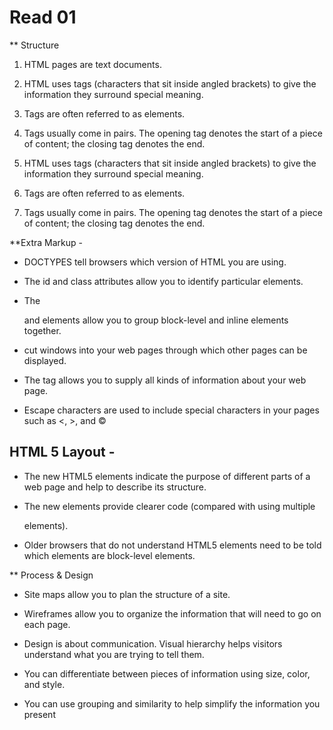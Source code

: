 # Read 01

** Structure

1. HTML pages are text documents.

2. HTML uses tags (characters that sit inside angled
brackets) to give the information they surround special
meaning.

3. Tags are often referred to as elements.

4. Tags usually come in pairs. The opening tag denotes
the start of a piece of content; the closing tag denotes
the end.

5. HTML uses tags (characters that sit inside angled
brackets) to give the information they surround special
meaning.

6. Tags are often referred to as elements.

7. Tags usually come in pairs. The opening tag denotes
the start of a piece of content; the closing tag denotes
the end.

**Extra Markup -

- DOCTYPES tell browsers which version of HTML you
are using.

- The id and class attributes allow you to identify
particular elements.

- The <div> and <span> elements allow you to group
block-level and inline elements together.

- <iframes> cut windows into your web pages through
which other pages can be displayed.

- The <meta> tag allows you to supply all kinds of
information about your web page.

- Escape characters are used to include special
characters in your pages such as <, >, and ©

## HTML 5 Layout -

- The new HTML5 elements indicate the purpose of
different parts of a web page and help to describe
its structure.

- The new elements provide clearer code (compared
with using multiple <div> elements).

- Older browsers that do not understand HTML5
elements need to be told which elements are
block-level elements.

** Process & Design 

- Site maps allow you to plan the structure of a site.

- Wireframes allow you to organize the information that
will need to go on each page.

- Design is about communication. Visual hierarchy helps
visitors understand what you are trying to tell them.

- You can differentiate between pieces of information
using size, color, and style. 

- You can use grouping and similarity to help simplify
the information you present
